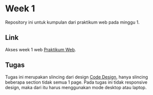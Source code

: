 # Week 1
Repository ini untuk kumpulan dari praktikum web pada minggu 1.

## Link
Akses week 1 web [Praktikum Web](https://nizarfadlan.github.io/Praktikum-Web/week1).

## Tugas
Tugas ini merupakan slincing dari design [Code Design](https://codedesign.dev/challenge/evenity), hanya slincing beberapa section tidak semua 1 page.
Pada tugas ini tidak responsive design, maka dari itu harus menggunakan mode desktop atau laptop.
